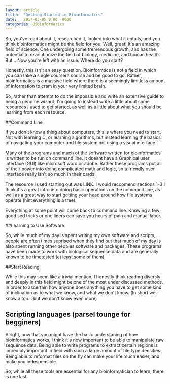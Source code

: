 ```yaml
---
layout: article
title:  "Getting Started in Bioinformatics"
date:   2017-03-05 9:00 -0600
categories: Bioinformatics
---
```


So, you've read about it, researched it, looked into what it entails, and you
think bioinformatics might be the field for you. Well, great! It's an amazing
field of science. One undergoing some tremendous growth, and has the potential
to revolutionize the field of biology, medicine, and human health. But... Now
you're left with an issue. Where do you start?

Honestly, this isn't an easy question. Bioinformtics is not a field in which
you can take a single coursera course and be good to go. Rather, bioinformatics
is a massive field where there is a seemingly limitless amount of information
to cram in your very limited brain. 

So, rather than attempt to do the impossible and write an extensive guide to
being a genome wizard, I'm going to instead write a little about some resources
I used to get started,  as well as a little about what you should be
learning from each resource.


##Command Line

If you don't know a thing about computers, this is where you need to start. Not
with learning C, or learning algorithms, but instead learning the basics of
navigating your computer and file system not using a visual interface. 

Many of the programs and much of the software written for bioinformatics is
written to be run on command line. It doesnt have a Graphical user interface
(GUI) like microsoft word or adobe. Rather these programs put all of their
power into doing complicated math and logic, so a friendly user interface
really isn't so much in their cards.

The resource i used starting out was LINK. I would reccomend sections 1-3 I
think it's a great intro into doing basic operations on the command line, as
well as a great way to start getting your head around how file systems operate (hint everything is a tree). 

Everything at some point will come back to command line. Knowing a few good sed
tricks or one liners can save you hours of pain and manual labor.

##Learning to Use Software

So, while much of my day is spent writing my own software and scripts, people
are often times suprised when they find out that much of my day is also spent
running other peoples software and packages. These programs have been made to
work with biological sequence data and are generally known to be timetested (at
least some of them) 

##Start Reading

While this may seem like a trivial mention, I honestly think reading diversly
and deeply in this field might be one of the most under discussed methods. In
order to ascertain how anyone does anything you have to get some kind of
inclination as to what we know, and what we don't know. (In short we know a
ton... but we don't know even more)

## Scripting languages (parsel tounge for begginers)

Alright, now that you might have the basic understaning of how bioinformatics
works, i think it's now important to be able to manipulate raw sequence data.
Being able to write programs to extract certain regions is incredibly important
in field with such a large amount of file type densities. Being able to
reformat files on the fly can make your life much easier, and make you
indespensible.






So, while all these tools are essential for any bioinformatician to learn,
there is one last 
